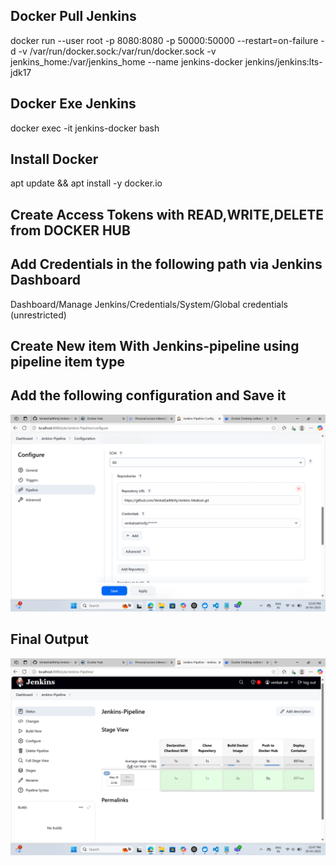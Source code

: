 ## Docker Pull Jenkins
docker run --user root -p 8080:8080 -p 50000:50000 --restart=on-failure -d -v /var/run/docker.sock:/var/run/docker.sock -v jenkins_home:/var/jenkins_home --name jenkins-docker jenkins/jenkins:lts-jdk17


## Docker Exe Jenkins 
docker exec -it jenkins-docker bash


## Install Docker
apt update && apt install -y docker.io

## Create Access Tokens with READ,WRITE,DELETE from DOCKER HUB

## Add Credentials in the following path via Jenkins Dashboard
Dashboard/Manage Jenkins/Credentials/System/Global credentials (unrestricted)


## Create New item With Jenkins-pipeline using pipeline item type

## Add the following configuration and Save it
![Configuration](Configuration.png)

## Final Output
![Final Output](Final_Output.png)